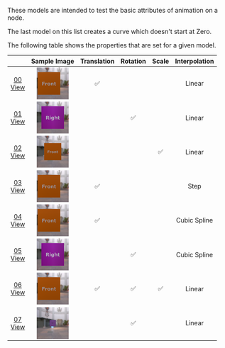 These models are intended to test the basic attributes of animation on a node.  

The last model on this list creates a curve which doesn't start at Zero.  

The following table shows the properties that are set for a given model.  

|   | Sample Image | Translation | Rotation | Scale | Interpolation |
| :---: | :---: | :---: | :---: | :---: | :---: |
| [00](Animation_Node_00.gltf)<br>[View](https://bghgary.github.io/glTF-Assets-Viewer/?folder=0&model=0) | [<img src="Figures/Thumbnails/Animation_Node_00.png" align="middle">](Figures/SampleImages/Animation_Node_00.png) | :white_check_mark: |   |   | Linear |
| [01](Animation_Node_01.gltf)<br>[View](https://bghgary.github.io/glTF-Assets-Viewer/?folder=0&model=1) | [<img src="Figures/Thumbnails/Animation_Node_01.png" align="middle">](Figures/SampleImages/Animation_Node_01.png) |   | :white_check_mark: |   | Linear |
| [02](Animation_Node_02.gltf)<br>[View](https://bghgary.github.io/glTF-Assets-Viewer/?folder=0&model=2) | [<img src="Figures/Thumbnails/Animation_Node_02.png" align="middle">](Figures/SampleImages/Animation_Node_02.png) |   |   | :white_check_mark: | Linear |
| [03](Animation_Node_03.gltf)<br>[View](https://bghgary.github.io/glTF-Assets-Viewer/?folder=0&model=3) | [<img src="Figures/Thumbnails/Animation_Node_03.png" align="middle">](Figures/SampleImages/Animation_Node_03.png) | :white_check_mark: |   |   | Step |
| [04](Animation_Node_04.gltf)<br>[View](https://bghgary.github.io/glTF-Assets-Viewer/?folder=0&model=4) | [<img src="Figures/Thumbnails/Animation_Node_04.png" align="middle">](Figures/SampleImages/Animation_Node_04.png) | :white_check_mark: |   |   | Cubic Spline |
| [05](Animation_Node_05.gltf)<br>[View](https://bghgary.github.io/glTF-Assets-Viewer/?folder=0&model=5) | [<img src="Figures/Thumbnails/Animation_Node_05.png" align="middle">](Figures/SampleImages/Animation_Node_05.png) |   | :white_check_mark: |   | Cubic Spline |
| [06](Animation_Node_06.gltf)<br>[View](https://bghgary.github.io/glTF-Assets-Viewer/?folder=0&model=6) | [<img src="Figures/Thumbnails/Animation_Node_06.png" align="middle">](Figures/SampleImages/Animation_Node_06.png) | :white_check_mark: | :white_check_mark: | :white_check_mark: | Linear |
| [07](Animation_Node_07.gltf)<br>[View](https://bghgary.github.io/glTF-Assets-Viewer/?folder=0&model=7) | [<img src="Figures/Thumbnails/Animation_Node_07.png" align="middle">](Figures/SampleImages/Animation_Node_07.png) |   | :white_check_mark: |   | Linear |
 
